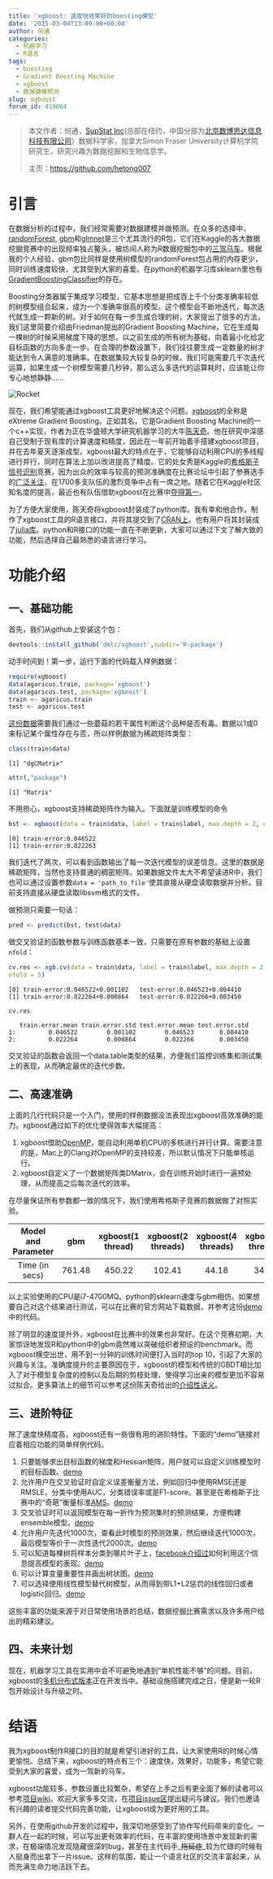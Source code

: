 ```yaml
---
title: 'xgboost: 速度快效果好的boosting模型'
date: '2015-03-04T13:09:00+00:00'
author: 何通
categories:
  - 机器学习
  - R语言
tags:
  - boosting
  - Gradient Boosting Machine
  - xgboost
  - 数据建模预测
slug: xgboost
forum_id: 419064
---
```


> 本文作者：何通，[SupStat Inc](http://www.supstat.com)(总部在纽约，中国分部为[北京数博思达信息科技有限公司](http://supstat.com.cn/)）数据科学家，加拿大Simon Fraser University计算机学院研究生，研究兴趣为数据挖掘和生物信息学。
> 
> 主页：<https://github.com/hetong007>

# 引言

在数据分析的过程中，我们经常需要对数据建模并做预测。在众多的选择中，[randomForest](http://cran.r-project.org/web/packages/randomForest/index.html), [gbm](http://cran.r-project.org/web/packages/gbm/index.html)和[glmnet](http://cran.r-project.org/web/packages/glmnet/index.html)是三个尤其流行的R包，它们在Kaggle的各大数据挖掘竞赛中的出现频率独占鳌头，被坊间人称为R数据挖掘包中的[三驾马车](http://www.weibo.com/2043157342/AqLjiD6G4)。根据我的个人经验，gbm包比同样是使用树模型的randomForest包占用的内存更少，同时训练速度较快，尤其受到大家的喜爱。在python的机器学习库sklearn里也有[GradientBoostingClassifier](http://scikit-learn.org/stable/modules/generated/sklearn.ensemble.GradientBoostingClassifier.html)的存在。

Boosting分类器属于集成学习模型，它基本思想是把成百上千个分类准确率较低的树模型组合起来，成为一个准确率很高的模型。这个模型会不断地迭代，每次迭代就生成一颗新的树。对于如何在每一步生成合理的树，大家提出了很多的方法，我们这里简要介绍由Friedman提出的Gradient Boosting Machine。它在生成每一棵树的时候采用梯度下降的思想，以之前生成的所有树为基础，向着最小化给定目标函数的方向多走一步。在合理的参数设置下，我们往往要生成一定数量的树才能达到令人满意的准确率。在数据集较大较复杂的时候，我们可能需要几千次迭代运算，如果生成一个树模型需要几秒钟，那么这么多迭代的运算耗时，应该能让你专心地想静静……

![Rocket](https://uploads.cosx.org/2015/03/QQ截图20150303205700.png)

现在，我们希望能通过xgboost工具更好地解决这个问题。[xgboost](https://github.com/dmlc/xgboost)的全称是eXtreme Gradient Boosting。正如其名，它是Gradient Boosting Machine的一个c++实现，作者为正在华盛顿大学研究机器学习的大牛[陈天奇](http://homes.cs.washington.edu/~tqchen/)。他在研究中深感自己受制于现有库的计算速度和精度，因此在一年前开始着手搭建xgboost项目，并在去年夏天逐渐成型。xgboost最大的特点在于，它能够自动利用CPU的多线程进行并行，同时在算法上加以改进提高了精度。它的处女秀是Kaggle的[希格斯子信号识别](http://www.kaggle.com/c/higgs-boson)竞赛，因为出众的效率与较高的预测准确度在比赛论坛中引起了参赛选手的[广泛关注](https://www.kaggle.com/c/higgs-boson/forums/t/8184/public-starting-guide-to-get-above-3-60-ams-score)，在1700多支队伍的激烈竞争中占有一席之地。随着它在Kaggle社区知名度的提高，最近也有队伍借助xgboost在比赛中[夺得第一](http://www.kaggle.com/c/tradeshift-text-classification/forums/t/10901/solution-sharing)。

为了方便大家使用，陈天奇将xgboost封装成了python库。我有幸和他合作，制作了xgboost工具的R语言接口，并将其提交到了[CRAN上](http://cran.r-project.org/web/packages/xgboost/index.html)。也有用户将其封装成了[julia库](https://github.com/antinucleon/XGBoost.jl)。python和R接口的功能一直在不断更新，大家可以通过下文了解大致的功能，然后选择自己最熟悉的语言进行学习。



# 功能介绍

## 一、基础功能

首先，我们从github上安装这个包：

```r
devtools::install_github('dmlc/xgboost',subdir='R-package')
```

动手时间到！第一步，运行下面的代码载入样例数据：

 ```r
require(xgboost)
data(agaricus.train, package='xgboost')
data(agaricus.test, package='xgboost')
train <- agaricus.train
test <- agaricus.test
```

[这份数据](http://www.jmlr.org/papers/volume1/meila00a/html/node30.html)需要我们通过一些蘑菇的若干属性判断这个品种是否有毒。数据以1或0来标记某个属性存在与否，所以样例数据为稀疏矩阵类型：

```r
class(train$data)
```

    [1] "dgCMatrix"
    
```r    
attr(,"package")
```   
    
    [1] "Matrix"

不用担心，xgboost支持稀疏矩阵作为输入。下面就是训练模型的命令

```r
bst <- xgboost(data = train$data, label = train$label, max.depth = 2, eta = 1,nround = 2, objective = "binary:logistic")
```

    [0]	train-error:0.046522
    [1]	train-error:0.022263
    

我们迭代了两次，可以看到函数输出了每一次迭代模型的误差信息。这里的数据是稀疏矩阵，当然也支持普通的稠密矩阵。如果数据文件太大不希望读进R中，我们也可以通过设置参数`data = 'path_to_file'`使其直接从硬盘读取数据并分析。目前支持直接从硬盘读取libsvm格式的文件。

做预测只需要一句话：

```r
pred <- predict(bst, test$data)
```

做交叉验证的函数参数与训练函数基本一致，只需要在原有参数的基础上设置`nfold`：

```r
cv.res <- xgb.cv(data = train$data, label = train$label, max.depth = 2, eta = 1, nround = 2, objective = "binary:logistic", 
nfold = 5)
```

    [0]	train-error:0.046522+0.001102	test-error:0.046523+0.004410
    [1]	train-error:0.022264+0.000864	test-error:0.022266+0.003450

```r
cv.res
```

       train.error.mean train.error.std test.error.mean test.error.std
    1:         0.046522        0.001102        0.046523       0.004410
    2:         0.022264        0.000864        0.022266       0.003450

交叉验证的函数会返回一个data.table类型的结果，方便我们监控训练集和测试集上的表现，从而确定最优的迭代步数。

## 二、高速准确

上面的几行代码只是一个入门，使用的样例数据没法表现出xgboost高效准确的能力。xgboost通过如下的优化使得效率大幅提高：

  1. xgboost借助[OpenMP](http://openmp.org/wp/)，能自动利用单机CPU的多核进行并行计算。需要注意的是，Mac上的Clang对OpenMP的支持较差，所以默认情况下只能单核运行。
  2. xgboost自定义了一个数据矩阵类DMatrix，会在训练开始时进行一遍预处理，从而提高之后每次迭代的效率。

在尽量保证所有参数都一致的情况下，我们使用希格斯子竞赛的数据做了对照实验。

|Model and Parameter|gbm|xgboost(1 thread)|xgboost(2 threads)|xgboost(4 threads)|xgboost(8 threads)|
|:---:|:---:|:---:|:---:|:---:|:---:|
|Time (in secs)|761.48|450.22|102.41|44.18|34.04|

以上实验使用的CPU是i7-4700MQ。python的sklearn速度与gbm相仿。如果想要自己对这个结果进行测试，可以在比赛的官方网站下载数据，并参考这份[demo](https://github.com/tqchen/xgboost/tree/master/demo/kaggle-higgs)中的代码。

除了明显的速度提升外，xgboost在比赛中的效果也非常好。在这个竞赛初期，大家惊讶地发现R和python中的gbm竟然难以突破组织者预设的benchmark。而xgboost横空出世，用不到一分钟的训练时间便打入当时的top 10，引起了大家的兴趣与关注。准确度提升的主要原因在于，xgboost的模型和传统的GBDT相比加入了对于模型复杂度的控制以及后期的剪枝处理，使得学习出来的模型更加不容易过拟合。更多算法上的细节可以参考这份陈天奇给出的[介绍性讲义](http://homes.cs.washington.edu/~tqchen/pdf/BoostedTree.pdf)。

## 三、进阶特征

除了速度快精度高，xgboost还有一些很有用的进阶特性。下面的“demo”链接对应着相应功能的简单样例代码。

  1. 只要能够求出目标函数的梯度和Hessian矩阵，用户就可以自定义训练模型时的目标函数。[demo](https://github.com/tqchen/xgboost/blob/master/R-package/demo/custom_objective.R#L17)
  2. 允许用户在交叉验证时自定义误差衡量方法，例如回归中使用RMSE还是RMSLE，分类中使用AUC，分类错误率或是F1-score。甚至是在希格斯子比赛中的“奇葩”衡量标准[AMS](http://www.kaggle.com/c/higgs-boson/details/evaluation)。[demo](https://github.com/tqchen/xgboost/blob/master/R-package/demo/custom_objective.R#L31)
  3. 交叉验证时可以返回模型在每一折作为预测集时的预测结果，方便构建ensemble模型。[demo](https://github.com/tqchen/xgboost/blob/master/R-package/demo/cross_validation.R#L49)
  4. 允许用户先迭代1000次，查看此时模型的预测效果，然后继续迭代1000次，最后模型等价于一次性迭代2000次。[demo](https://github.com/tqchen/xgboost/blob/master/R-package/demo/boost_from_prediction.R#L18)
  5. 可以知道每棵树将样本分类到哪片叶子上，[facebook介绍过](http://quinonero.net/Publications/predicting-clicks-facebook.pdf)如何利用这个信息提高模型的表现。[demo](https://github.com/tqchen/xgboost/blob/master/R-package/demo/predict_leaf_indices.R#L17)
  6. 可以计算变量重要性并画出树状图。[demo](https://github.com/tqchen/xgboost/blob/master/R-package/R/xgb.plot.tree.R)
  7. 可以选择使用线性模型替代树模型，从而得到带L1+L2惩罚的线性回归或者logistic回归。[demo](https://github.com/tqchen/xgboost/blob/master/R-package/demo/generalized_linear_model.R#L17)

这些丰富的功能来源于对日常使用场景的总结，数据挖掘比赛需求以及许多用户给出的精彩建议。

## 四、未来计划

现在，机器学习工具在实用中会不可避免地遇到“单机性能不够”的问题。目前，xgboost的[多机分布式版本](https://github.com/tqchen/xgboost/tree/master/multi-node)正在开发当中。基础设施搭建完成之日，便是新一轮R包开始设计与升级之时。

# 结语

我为xgboost制作R接口的目的就是希望引进好的工具，让大家使用R的时候心情更愉悦。总结下来，xgboost的特点有三个：速度快，效果好，功能多，希望它能受到大家的喜爱，成为一驾新的马车。

xgboost功能较多，参数设置比较繁杂，希望在上手之后有更全面了解的读者可以参考[项目wiki](https://github.com/tqchen/xgboost/wiki)。欢迎大家多多交流，在[项目issue区](https://github.com/tqchen/xgboost/issues)提出疑问与建议。我们也邀请有兴趣的读者提交代码完善功能，让xgboost成为更好用的工具。

另外，在使用github开发的过程中，我深切地感受到了协作写代码带来的变化。一群人在一起的时候，可以写出更有效率的代码，在丰富的使用场景中发现新的需求，在极端情况发现隐藏很深的bug，甚至在主代码手_~~拖延症~~_较为忙碌的时候有人挺身而出拿下一片issue。这样的氛围，能让一个语言社区的交流丰富起来，从而充满生命力地活跃下去。
